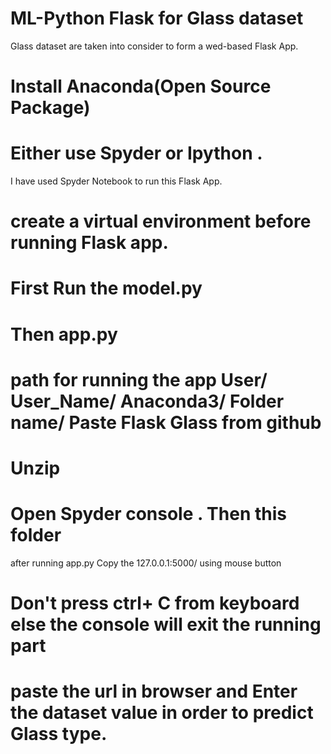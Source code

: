 # ML-Python Flask for Glass dataset
Glass dataset are taken into consider to form a wed-based Flask App.
# Install Anaconda(Open Source Package)
# Either use Spyder or Ipython .
I have used Spyder Notebook to run this Flask App.
# create a virtual environment before running Flask app.
# First Run the model.py 
# Then app.py
# path for running the app User/ User_Name/ Anaconda3/ Folder name/ Paste Flask Glass from github
# Unzip
# Open Spyder console . Then this folder
after running app.py Copy the 127.0.0.1:5000/ using mouse button
# Don't press ctrl+ C from keyboard else the console will exit the running part
# paste the url in browser and Enter the dataset value in order to predict Glass type.
